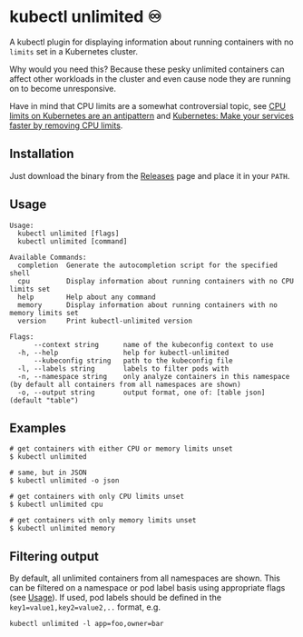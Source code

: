# kubectl unlimited ♾️
A kubectl plugin for displaying information about running containers with no `limits` set in a Kubernetes cluster.

Why would you need this? Because these pesky unlimited containers can affect other workloads in the cluster and even cause node they are running on to become unresponsive.

Have in mind that CPU limits are a somewhat controversial topic, see [CPU limits on Kubernetes are an antipattern](https://home.robusta.dev/blog/stop-using-cpu-limits) and [Kubernetes: Make your services faster by removing CPU limits](https://news.ycombinator.com/item?id=24351566).

## Installation

Just download the binary from the [Releases](https://github.com/nilic/kubectl-unlimited/releases) page and place it in your `PATH`.

## Usage

```
Usage:
  kubectl unlimited [flags]
  kubectl unlimited [command]

Available Commands:
  completion  Generate the autocompletion script for the specified shell
  cpu         Display information about running containers with no CPU limits set
  help        Help about any command
  memory      Display information about running containers with no memory limits set
  version     Print kubectl-unlimited version

Flags:
      --context string      name of the kubeconfig context to use
  -h, --help                help for kubectl-unlimited
      --kubeconfig string   path to the kubeconfig file
  -l, --labels string       labels to filter pods with
  -n, --namespace string    only analyze containers in this namespace (by default all containers from all namespaces are shown)
  -o, --output string       output format, one of: [table json] (default "table")
```

## Examples

```
# get containers with either CPU or memory limits unset
$ kubectl unlimited

# same, but in JSON
$ kubectl unlimited -o json

# get containers with only CPU limits unset
$ kubectl unlimited cpu

# get containers with only memory limits unset
$ kubectl unlimited memory
```

## Filtering output

By default, all unlimited containers from all namespaces are shown. This can be filtered on a namespace or pod label basis using appropriate flags (see [Usage](#usage)). If used, pod labels should be defined in the `key1=value1,key2=value2,..` format, e.g.

```
kubectl unlimited -l app=foo,owner=bar
```